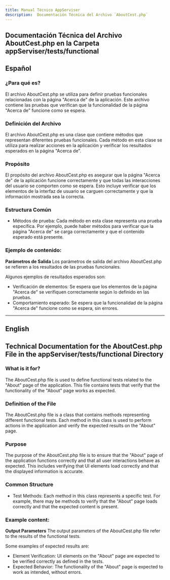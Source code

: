 ```yaml
---
title: Manual Técnico AppServiser
description:  Documentación Técnica del Archivo `AboutCest.php`
---
```


## Documentación Técnica del Archivo AboutCest.php en la Carpeta appServiser/tests/functional

## Español

### ¿Para qué es?
El archivo AboutCest.php se utiliza para definir pruebas funcionales relacionadas con la página "Acerca de" de la aplicación. Este archivo contiene las pruebas que verifican que la funcionalidad de la página "Acerca de" funcione como se espera.

### Definición del Archivo
El archivo AboutCest.php es una clase que contiene métodos que representan diferentes pruebas funcionales. Cada método en esta clase se utiliza para realizar acciones en la aplicación y verificar los resultados esperados en la página "Acerca de".

### Propósito
El propósito del archivo AboutCest.php es asegurar que la página "Acerca de" de la aplicación funcione correctamente y que todas las interacciones del usuario se comporten como se espera. Esto incluye verificar que los elementos de la interfaz de usuario se carguen correctamente y que la información mostrada sea la correcta.

### Estructura Común
- Métodos de prueba: Cada método en esta clase representa una prueba específica. Por ejemplo, puede haber métodos para verificar que la página "Acerca de" se carga correctamente y que el contenido esperado está presente.

### Ejemplo de contenido:
**Parámetros de Salida**
Los parámetros de salida del archivo AboutCest.php se refieren a los resultados de las pruebas funcionales. 

Algunos ejemplos de resultados esperados son:
- Verificación de elementos: Se espera que los elementos de la página "Acerca de" se verifiquen correctamente según lo definido en las pruebas.
- Comportamiento esperado: Se espera que la funcionalidad de la página "Acerca de" funcione como se espera, sin errores.

---

## English

## Technical Documentation for the AboutCest.php File in the appServiser/tests/functional Directory

### What is it for?
The AboutCest.php file is used to define functional tests related to the "About" page of the application. This file contains tests that verify that the functionality of the "About" page works as expected.

### Definition of the File
The AboutCest.php file is a class that contains methods representing different functional tests. Each method in this class is used to perform actions in the application and verify the expected results on the "About" page.
### Purpose
The purpose of the AboutCest.php file is to ensure that the "About" page of the application functions correctly and that all user interactions behave as expected. This includes verifying that UI elements load correctly and that the displayed information is accurate.

### Common Structure
- Test Methods: Each method in this class represents a specific test. For example, there may be methods to verify that the "About" page loads correctly and that the expected content is present.

### Example content:
**Output Parameters**
The output parameters of the AboutCest.php file refer to the results of the functional tests. 

Some examples of expected results are:
- Element Verification: UI elements on the "About" page are expected to be verified correctly as defined in the tests.
- Expected Behavior: The functionality of the "About" page is expected to work as intended, without errors.

